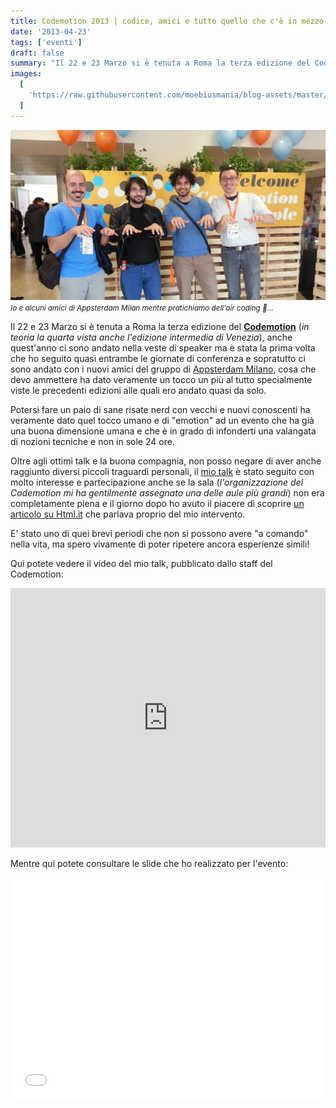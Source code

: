 ```yaml
---
title: Codemotion 2013 | codice, amici e tutto quello che c'è in mezzo
date: '2013-04-23'
tags: ['eventi']
draft: false
summary: "Il 22 e 23 Marzo si è tenuta a Roma la terza edizione del Codemotion anche quest'anno ci sono andato nella veste di speaker ma è stata la prima volta che ho seguito quasi entrambe le giornate di conferenza e sopratutto ci sono andato con i nuovi amici del gruppo di Appsterdam Milan..."
images:
  [
    'https://raw.githubusercontent.com/moebiusmania/blog-assets/master/images/2013/903052_10200881047414631_335274847_o-1.jpg',
  ]
---
```


![Io e alcuni amici di Appsterdam Milan mentre pratichiamo dell'air coding 🤣...](https://raw.githubusercontent.com/moebiusmania/blog-assets/master/images/2013/903052_10200881047414631_335274847_o-1.jpg) <small>_Io e alcuni amici di Appsterdam Milan mentre pratichiamo dell'air coding 🤣..._</small>

Il 22 e 23 Marzo si è tenuta a Roma la terza edizione del **[Codemotion](http://rome.codemotionworld.com/)** (_in teoria la quarta vista anche l'edizione intermedia di Venezia_), anche quest'anno ci sono andato nella veste di speaker ma è stata la prima volta che ho seguito quasi entrambe le giornate di conferenza e sopratutto ci sono andato con i nuovi amici del gruppo di [Appsterdam Milano](http://www.appsterdammilan.com/), cosa che devo ammettere ha dato veramente un tocco un più al tutto specialmente viste le precedenti edizioni alle quali ero andato quasi da solo.

Potersi fare un paio di sane risate nerd con vecchi e nuovi conoscenti ha veramente dato quel tocco umano e di "emotion" ad un evento che ha già una buona dimensione umana e che è in grado di infonderti una valangata di nozioni tecniche e non in sole 24 ore.

Oltre agli ottimi talk e la buona compagnia, non posso negare di aver anche raggiunto diversi piccoli traguardi personali, il [mio talk](http://rome.codemotionworld.com/talk-page/?talk_name=cosa-ci-sara-dopo-i-css3-reprise) è stato seguito con molto interesse e partecipazione anche se la sala (_l'organizzazione del Codemotion mi ha gentilmente assegnato una delle aule più grandi_) non era completamente piena e il giorno dopo ho avuto il piacere di scoprire [un articolo su Html.it](http://blog.html.it/23/03/2013/codemotion-2013-la-nuova-specifica-css4/) che parlava proprio del mio intervento.

E' stato uno di quei brevi periodi che non si possono avere "a comando" nella vita, ma spero vivamente di poter ripetere ancora esperienze simili!

Qui potete vedere il video del mio talk, pubblicato dallo staff del Codemotion:

<iframe width="100%" height="415" src="https://www.youtube.com/embed/gs8f9HJ-ZRE" frameBorder="0" allowFullScreen></iframe>

Mentre qui potete consultare le slide che ho realizzato per l'evento:

<iframe src="//www.slideshare.net/slideshow/embed_code/17672285" width="100%" height="355" frameBorder="0" marginWidth="0" marginHeight="0" scrolling="no" allowFullScreen></iframe>
